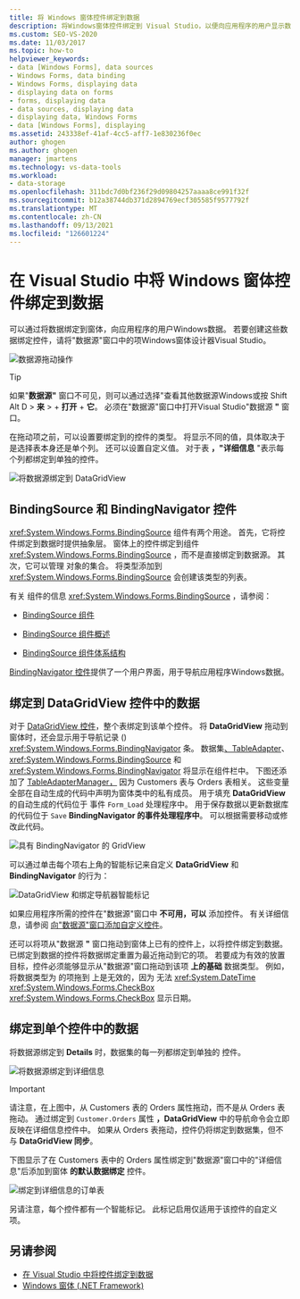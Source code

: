 ```yaml
---
title: 将 Windows 窗体控件绑定到数据
description: 将Windows窗体控件绑定到 Visual Studio，以便向应用程序的用户显示数据。
ms.custom: SEO-VS-2020
ms.date: 11/03/2017
ms.topic: how-to
helpviewer_keywords:
- data [Windows Forms], data sources
- Windows Forms, data binding
- Windows Forms, displaying data
- displaying data on forms
- forms, displaying data
- data sources, displaying data
- displaying data, Windows Forms
- data [Windows Forms], displaying
ms.assetid: 243338ef-41af-4cc5-aff7-1e830236f0ec
author: ghogen
ms.author: ghogen
manager: jmartens
ms.technology: vs-data-tools
ms.workload:
- data-storage
ms.openlocfilehash: 311bdc7d0bf236f29d09804257aaaa8ce991f32f
ms.sourcegitcommit: b12a38744db371d2894769ecf305585f9577792f
ms.translationtype: MT
ms.contentlocale: zh-CN
ms.lasthandoff: 09/13/2021
ms.locfileid: "126601224"
---
```

# <a name="bind-windows-forms-controls-to-data-in-visual-studio"></a>在 Visual Studio 中将 Windows 窗体控件绑定到数据

可以通过将数据绑定到窗体，向应用程序的用户Windows数据。 若要创建这些数据绑定控件，请将"数据源"窗口中的项Windows窗体设计器Visual Studio。

![数据源拖动操作](../data-tools/media/raddata-data-source-drag-operation.png)

> [!TIP]
> 如果"**数据源"** 窗口不可见，则可以通过选择"查看其他数据源Windows或按 Shift Alt D  >  **来**  >   + **打开** + **它**。 必须在"数据源"窗口中打开Visual Studio"数据源 **"** 窗口。

在拖动项之前，可以设置要绑定到的控件的类型。 将显示不同的值，具体取决于是选择表本身还是单个列。  还可以设置自定义值。 对于表 **，"详细信息** "表示每个列都绑定到单独的控件。

![将数据源绑定到 DataGridView](../data-tools/media/raddata-bind-data-source-to-datagridview.png)

## <a name="bindingsource-and-bindingnavigator-controls"></a>BindingSource 和 BindingNavigator 控件

<xref:System.Windows.Forms.BindingSource> 组件有两个用途。 首先，它将控件绑定到数据时提供抽象层。 窗体上的控件绑定到组件 <xref:System.Windows.Forms.BindingSource> ，而不是直接绑定到数据源。 其次，它可以管理 对象的集合。 将类型添加到 <xref:System.Windows.Forms.BindingSource> 会创建该类型的列表。

有关 组件的信息 <xref:System.Windows.Forms.BindingSource> ，请参阅：

- [BindingSource 组件](/dotnet/framework/winforms/controls/bindingsource-component)

- [BindingSource 组件概述](/dotnet/framework/winforms/controls/bindingsource-component-overview)

- [BindingSource 组件体系结构](/dotnet/framework/winforms/controls/bindingsource-component-architecture)

[BindingNavigator 控件](/dotnet/framework/winforms/controls/bindingnavigator-control-windows-forms)提供了一个用户界面，用于导航应用程序Windows数据。

## <a name="bind-to-data-in-a-datagridview-control"></a>绑定到 DataGridView 控件中的数据

对于 [DataGridView 控件](/dotnet/framework/winforms/controls/datagridview-control-overview-windows-forms)，整个表绑定到该单个控件。 将 **DataGridView** 拖动到窗体时，还会显示用于导航记录 () <xref:System.Windows.Forms.BindingNavigator> 条。 数据集[](../data-tools/dataset-tools-in-visual-studio.md)[、TableAdapter](../data-tools/create-and-configure-tableadapters.md)、 <xref:System.Windows.Forms.BindingSource> 和 <xref:System.Windows.Forms.BindingNavigator> 将显示在组件栏中。 下图还添加了 [TableAdapterManager，](/previous-versions/bb384426(v=vs.140)) 因为 Customers 表与 Orders 表相关。 这些变量全部在自动生成的代码中声明为窗体类中的私有成员。 用于填充 **DataGridView** 的自动生成的代码位于 事件 `Form_Load` 处理程序中。 用于保存数据以更新数据库的代码位于 `Save` **BindingNavigator 的事件处理程序中**。 可以根据需要移动或修改此代码。

![具有 BindingNavigator 的 GridView](../data-tools/media/raddata-gridview-with-bindingnavigator.png)

可以通过单击每个项右上角的智能标记来自定义 **DataGridView** 和 **BindingNavigator** 的行为：

![DataGridView 和绑定导航器智能标记](../data-tools/media/raddata-datagridview-and-binding-navigator-smart-tags.png)

如果应用程序所需的控件在"数据源"窗口中 **不可用，可以** 添加控件。 有关详细信息，请参阅 [向"数据源"窗口添加自定义控件](../data-tools/add-custom-controls-to-the-data-sources-window.md)。

还可以将项从"数据源 **"** 窗口拖动到窗体上已有的控件上，以将控件绑定到数据。 已绑定到数据的控件将数据绑定重置为最近拖动到它的项。 若要成为有效的放置目标，控件必须能够显示从"数据源"窗口拖动到该项 **上的基础** 数据类型。 例如，将数据类型为 的项拖到 上是无效的，因为 无法 <xref:System.DateTime> <xref:System.Windows.Forms.CheckBox> <xref:System.Windows.Forms.CheckBox> 显示日期。

## <a name="bind-to-data-in-individual-controls"></a>绑定到单个控件中的数据

将数据源绑定到 **Details** 时，数据集的每一列都绑定到单独的 控件。

![将数据源绑定到详细信息](../data-tools/media/raddata-bind-data-source-to-details.png)

> [!IMPORTANT]
> 请注意，在上图中，从 Customers 表的 Orders 属性拖动，而不是从 Orders 表拖动。 通过绑定到 `Customer.Orders` 属性 **，DataGridView** 中的导航命令会立即反映在详细信息控件中。 如果从 Orders 表拖动，控件仍将绑定到数据集，但不与 **DataGridView 同步**。

下图显示了在 Customers 表中的 Orders 属性绑定到"数据源"窗口中的"详细信息"后添加到窗体 **的默认数据绑定** 控件。

![绑定到详细信息的订单表](../data-tools/media/raddata-orders-table-bound-to-details.png)

另请注意，每个控件都有一个智能标记。 此标记启用仅适用于该控件的自定义项。

## <a name="see-also"></a>另请参阅

- [在 Visual Studio 中将控件绑定到数据](../data-tools/bind-controls-to-data-in-visual-studio.md)
- [Windows 窗体 (.NET Framework) ](/dotnet/framework/winforms/windows-forms-data-binding)